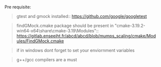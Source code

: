Pre requisite:
> gtest and gmock installed:: https://github.com/google/googletest


> findGMock.cmake package should be present in "cmake-3.19.2-win64-x64\share\cmake-3.19\Modules":: https://gitlab.enseeiht.fr/abcd/abcd/blob/mumps_scaling/cmake/Modules/FindGMock.cmake


> if in windows dont forget to set your enviornment variables


> g++/gcc compilers are a must
